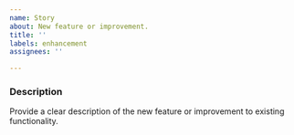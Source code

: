 ```yaml
---
name: Story
about: New feature or improvement.
title: ''
labels: enhancement
assignees: ''

---
```


### Description
Provide a clear description of the new feature or improvement to existing functionality.

